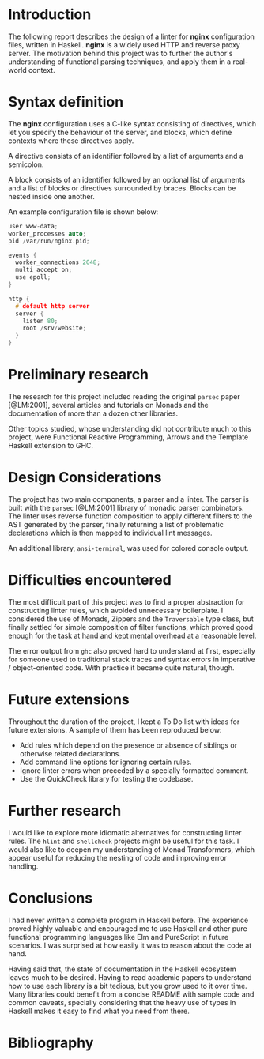 # Introduction

The following report describes the design of a linter for **nginx** configuration
files, written in Haskell. **nginx** is a widely used HTTP and reverse proxy
server. The motivation behind this project was to further the author's understanding
of functional parsing techniques, and apply them in a real-world context.

# Syntax definition

The **nginx** configuration uses a C-like syntax consisting of directives,
which let you specify the behaviour of the server, and blocks, which define
contexts where these directives apply.

A directive consists of an identifier followed by a list of arguments and a
semicolon.

A block consists of an identifier followed by an optional list of
arguments and a list of blocks or directives surrounded by braces. Blocks can
be nested inside one another.

An example configuration file is shown below:

```c
user www-data;
worker_processes auto;
pid /var/run/nginx.pid;

events {
  worker_connections 2048;
  multi_accept on;
  use epoll;
}

http {
  # default http server
  server {
    listen 80;
    root /srv/website;
  }
}
```

# Preliminary research

The research for this project included reading the original `parsec` paper [@LM:2001],
several articles and tutorials on Monads and the documentation of more than
a dozen other libraries.

Other topics studied, whose understanding did not contribute much to this
project, were Functional Reactive Programming, Arrows and the Template Haskell
extension to GHC.


# Design Considerations

The project has two main components, a parser and a linter. The parser is
built with the `parsec` [@LM:2001] library of monadic parser combinators. The
linter uses reverse function composition to apply different filters to the AST
generated by the parser, finally returning a list of problematic declarations
which is then mapped to individual lint messages.

An additional library, `ansi-terminal`, was used for colored console output.

# Difficulties encountered

The most difficult part of this project was to find a proper abstraction for
constructing linter rules, which avoided unnecessary boilerplate. I
considered the use of Monads, Zippers and the `Traversable` type class, but finally
settled for simple composition of filter functions, which proved good enough
for the task at hand and kept mental overhead at a reasonable level.

The error output from `ghc` also proved hard to understand at first, especially
for someone used to traditional stack traces and syntax errors in imperative /
object-oriented code. With practice it became quite natural, though.

# Future extensions

Throughout the duration of the project, I kept a To Do list with ideas
for future extensions. A sample of them has been reproduced below:

 * Add rules which depend on the presence or absence of siblings or otherwise
   related declarations.
 * Add command line options for ignoring certain rules.
 * Ignore linter errors when preceded by a specially formatted comment.
 * Use the QuickCheck library for testing the codebase.


# Further research

I would like to explore more idiomatic alternatives for constructing
linter rules. The `hlint` and `shellcheck` projects might be useful for this
task. I would also like to deepen my understanding of Monad Transformers,
which appear useful for reducing the nesting of code and improving error
handling.


# Conclusions

I had never written a complete program in Haskell before. The experience proved
highly valuable and encouraged me to use Haskell and other pure functional
programming languages like Elm and PureScript in future scenarios. I was
surprised at how easily it was to reason about the code at hand.

Having said that, the state of documentation in the Haskell ecosystem leaves
much to be desired. Having to read academic papers to understand how
to use each library is a bit tedious, but you grow used to it over time.
Many libraries could benefit from a concise README with sample
code and common caveats, specially considering that the heavy use of types in
Haskell makes it easy to find what you need from there.

# Bibliography

[^1]: A citation without locators [@LM:2001].
